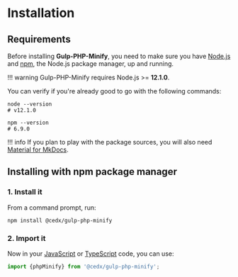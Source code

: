 # Installation

## Requirements
Before installing **Gulp-PHP-Minify**, you need to make sure you have [Node.js](https://nodejs.org)
and [npm](https://www.npmjs.com), the Node.js package manager, up and running.

!!! warning
    Gulp-PHP-Minify requires Node.js >= **12.1.0**.
    
You can verify if you're already good to go with the following commands:

```shell
node --version
# v12.1.0

npm --version
# 6.9.0
```

!!! info
    If you plan to play with the package sources, you will also need
    [Material for MkDocs](https://squidfunk.github.io/mkdocs-material).

## Installing with npm package manager

### 1. Install it
From a command prompt, run:

```shell
npm install @cedx/gulp-php-minify
```

### 2. Import it
Now in your [JavaScript](https://developer.mozilla.org/en-US/docs/Web/JavaScript) or [TypeScript](https://www.typescriptlang.org) code, you can use:

```js
import {phpMinify} from '@cedx/gulp-php-minify';
```
